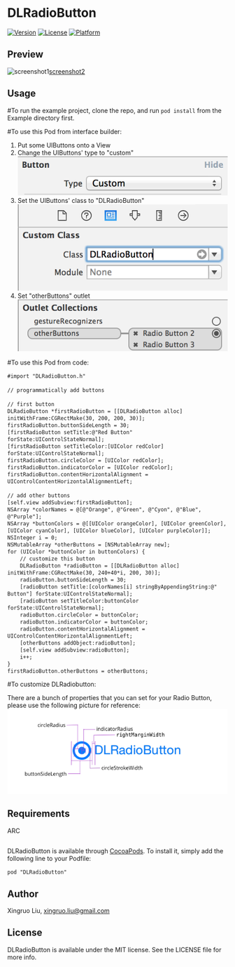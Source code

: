 # DLRadioButton 

[![Version](https://img.shields.io/cocoapods/v/DLRadioButton.svg?style=flat)](http://cocoadocs.org/docsets/DLRadioButton)
[![License](https://img.shields.io/cocoapods/l/DLRadioButton.svg?style=flat)](http://cocoadocs.org/docsets/DLRaidoButton)
[![Platform](https://img.shields.io/cocoapods/p/DLRadioButton.svg?style=flat)](http://cocoadocs.org/docsets/DLRadioButton)

## Preview

![screenshot1](screenshot1.png)[screenshot2](screenshot2.png)

## Usage

#To run the example project, clone the repo, and run `pod install` from the Example directory first.

#To use this Pod from interface builder:

1. Put some UIButtons onto a View
2. Change the UIButtons' type to "custom"
![change UIButton Type](change_UIButton_type.png)
3. Set the UIButtons' class to "DLRadioButton"
![change UIButton Class](change_UIButton_class.png)
4. Set "otherButtons" outlet
![set otherButtons outlet](set_otherButtons_outlet.png)

#To use this Pod from code:

    #import "DLRadioButton.h"

    // programmatically add buttons
    
    // first button
    DLRadioButton *firstRadioButton = [[DLRadioButton alloc] initWithFrame:CGRectMake(30, 200, 200, 30)];
    firstRadioButton.buttonSideLength = 30;
    [firstRadioButton setTitle:@"Red Button" forState:UIControlStateNormal];
    [firstRadioButton setTitleColor:[UIColor redColor] forState:UIControlStateNormal];
    firstRadioButton.circleColor = [UIColor redColor];
    firstRadioButton.indicatorColor = [UIColor redColor];
    firstRadioButton.contentHorizontalAlignment = UIControlContentHorizontalAlignmentLeft;
    
    // add other buttons
    [self.view addSubview:firstRadioButton];
    NSArray *colorNames = @[@"Orange", @"Green", @"Cyon", @"Blue", @"Purple"];
    NSArray *buttonColors = @[[UIColor orangeColor], [UIColor greenColor], [UIColor cyanColor], [UIColor blueColor], [UIColor purpleColor]];
    NSInteger i = 0;
    NSMutableArray *otherButtons = [NSMutableArray new];
    for (UIColor *buttonColor in buttonColors) {
        // customize this button
        DLRadioButton *radioButton = [[DLRadioButton alloc] initWithFrame:CGRectMake(30, 240+40*i, 200, 30)];
        radioButton.buttonSideLength = 30;
        [radioButton setTitle:[colorNames[i] stringByAppendingString:@" Button"] forState:UIControlStateNormal];
        [radioButton setTitleColor:buttonColor forState:UIControlStateNormal];
        radioButton.circleColor = buttonColor;
        radioButton.indicatorColor = buttonColor;
        radioButton.contentHorizontalAlignment = UIControlContentHorizontalAlignmentLeft;
        [otherButtons addObject:radioButton];
        [self.view addSubview:radioButton];
        i++;
    }
    firstRadioButton.otherButtons = otherButtons;

#To customize DLRadiobutton:

There are a bunch of properties that you can set for your Radio Button, please use the following picture for reference:
![DLRadioButton](DLRadioButton.png)

## Requirements

ARC

## 

DLRadioButton is available through [CocoaPods](http://cocoapods.org). To install
it, simply add the following line to your Podfile:

    pod "DLRadioButton"

## Author

Xingruo Liu, xingruo.liu@gmail.com

## License

DLRadioButton is available under the MIT license. See the LICENSE file for more info.